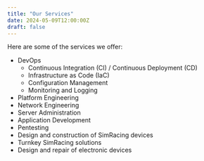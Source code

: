 ```yaml
---
title: "Our Services"
date: 2024-05-09T12:00:00Z
draft: false
---
```

Here are some of the services we offer:
- DevOps
  - Continuous Integration (CI) / Continuous Deployment (CD)
  - Infrastructure as Code (IaC)
  - Configuration Management
  - Monitoring and Logging
- Platform Engineering
- Network Engineering
- Server Administration
- Application Development
- Pentesting
- Design and construction of SimRacing devices
- Turnkey SimRacing solutions
- Design and repair of electronic devices
